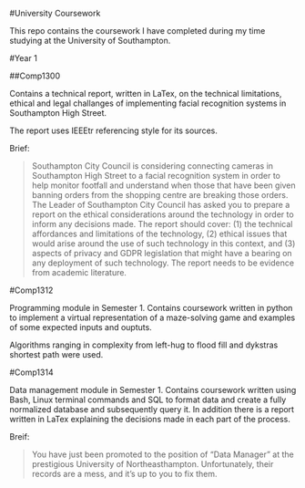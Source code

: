 #University Coursework

This repo contains the coursework I have completed during my time studying at the University of Southampton.

#Year 1

##Comp1300

Contains a technical report, written in LaTex, on the technical limitations, ethical and legal challanges of implementing facial recognition systems in Southampton High Street. 

The report uses IEEEtr referencing style for its sources.

Brief: 
> Southampton City Council is considering connecting cameras in Southampton High Street to a facial recognition system in order to help monitor footfall and understand when those that have been given banning orders from the shopping centre are breaking those orders. The Leader of Southampton City Council has asked you to prepare a report on the ethical considerations around the technology in order to inform any decisions made. The report should cover: (1) the technical affordances and limitations of the technology, (2) ethical issues that would arise around the use of such technology in this context, and (3) aspects of privacy and GDPR legislation that might have a bearing on any deployment of such technology. The report needs to be evidence from academic literature.

#Comp1312

Programming module in Semester 1. Contains coursework written in python to implement a virtual representation of a maze-solving game and examples of some expected inputs and ouptuts.

Algorithms ranging in complexity from left-hug to flood fill and dykstras shortest path were used. 

#Comp1314

Data management module in Semester 1. Contains coursework written using Bash, Linux terminal commands and SQL to format data and create a fully normalized database and subsequently query it. In addition there is a report written in LaTex explaining the decisions made in each part of the process.


Breif:

> You have just been promoted to the position of “Data Manager” at the prestigious University of Northeasthampton. Unfortunately, their records are a mess, and it’s up to you to fix them.


